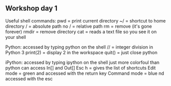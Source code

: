 Workshop day 1
---------------
Useful shell commands:
pwd = print current directory
~/ = shortcut to home directory
/ = absolute path
no / = relative path
rm = remove (it's gone forever)
rmdir = remove directory 
cat = reads a text file so you see it on your shell

Python:
accessed by typing python on the shell
// = integer division in Python 3
print(2) = display 2 in the workspace
quit() = just close python

iPython:
accessed by typing ipython on the shell
just more colorfoul than python
can access In[] and Out[]
Esc h = gives the list of shortcuts
Edit mode = green and accessed with the return key
Command mode = blue nd accessed with the esc
